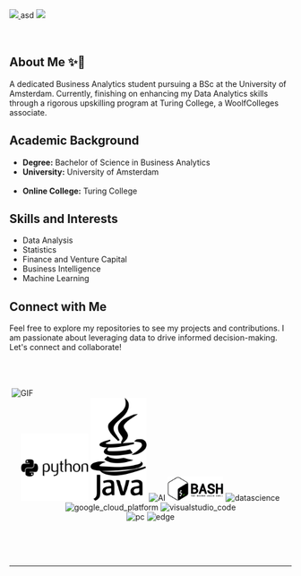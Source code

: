 <a href="https://www.linkedin.com/in/tauras-burneika/">
<img src="https://img.shields.io/badge/Tauras_Burneika-0077B5?style=for-the-badge&logo=linkedin&logoColor=white" />
</a>
asd
<a href="mailto:torro.bu@gmail.com">
<img src="https://img.shields.io/badge/Gmail-D14836?style=for-the-badge&logo=gmail&logoColor=white" />
</a>
</br>
</br>
</br>

## About Me ✨💬 
A dedicated Business Analytics student pursuing a BSc at the University of Amsterdam. Currently, finishing on enhancing my Data Analytics skills through a rigorous upskilling program at Turing College, a WoolfColleges associate.

## Academic Background
- **Degree:** Bachelor of Science in Business Analytics
- **University:** University of Amsterdam
<br></br>
- **Online College:** Turing College

## Skills and Interests
- Data Analysis
- Statistics
- Finance and Venture Capital
- Business Intelligence
- Machine Learning

## Connect with Me


Feel free to explore my repositories to see my projects and contributions. I am passionate about leveraging data to drive informed decision-making. Let's connect and collaborate!



</br>
</br>
</br>



<img hight="400" width="500" alt="GIF" align="right" src="https://github.com/Xx-Ashutosh-xX/Xx-Ashutosh-xX/blob/master/assets/1936.gif">



<p align="center">

<!-- For more icons please follow  https://github.com/MikeCodesDotNET/ColoredBadges -->
<img src="https://github.com/Xx-Ashutosh-xX/Xx-Ashutosh-xX/blob/master/assets/icons/python.png" alt="python" width="120" hight="50">
<img src="https://github.com/Xx-Ashutosh-xX/Xx-Ashutosh-xX/blob/master/assets/icons/java.png" alt="java"  width="100" hight="50">
<img src="https://github.com/Xx-Ashutosh-xX/Xx-Ashutosh-xX/blob/master/assets/icons/ai.png" alt="AI" width="90" hight="50">
<img src="https://github.com/Xx-Ashutosh-xX/Xx-Ashutosh-xX/blob/master/assets/icons/bash.png" alt="bash" width="100" hight="50">
<img src="https://github.com/Xx-Ashutosh-xX/Xx-Ashutosh-xX/blob/master/assets/icons/datascience.png" alt="datascience" width="180" hight="50">
</br>
<img src="https://github.com/Xx-Ashutosh-xX/Xx-Ashutosh-xX/blob/master/assets/icons/google_cloud_platform.png" alt="google_cloud_platform" width="270" hight="50">
<img src="https://github.com/Xx-Ashutosh-xX/Xx-Ashutosh-xX/blob/master/assets/icons/visualstudio_code.png" alt="visualstudio_code" width="240" hight="50">
</br>
<img src="https://github.com/Xx-Ashutosh-xX/Xx-Ashutosh-xX/blob/master/assets/icons/pc.png" alt="pc" width="100" hight="50">
<img src="https://github.com/Xx-Ashutosh-xX/Xx-Ashutosh-xX/blob/master/assets/icons/edge.png" alt="edge" width="100" hight="50">

</p>


</br>
</br>
</br>



<!-- [![Linkedin Badge](https://img.shields.io/badge/-tauras_burneika-blue?style=flat-square&logo=Linkedin&logoColor=white)](https://www.linkedin.com/in/haany-ali)-->

*************

